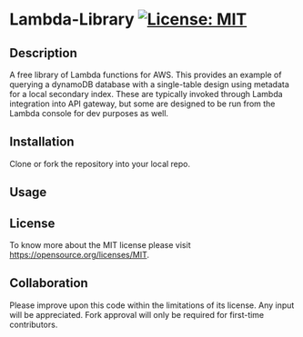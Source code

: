 



# Lambda-Library [![License: MIT](https://img.shields.io/badge/License-MIT-yellow.svg)](https://opensource.org/licenses/MIT)

## Description

A free library of Lambda functions for AWS. This provides an example of querying a dynamoDB database with a single-table design using metadata for a local secondary index. These are typically invoked through Lambda integration into API gateway, but some are designed to be run from the Lambda console for dev purposes as well.

## Installation

Clone or fork the repository into your local repo. 

## Usage



## License

To know more about the MIT license please visit https://opensource.org/licenses/MIT.

## Collaboration

Please improve upon this code within the limitations of its license. Any input will be appreciated. Fork approval will only be required for first-time contributors.